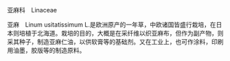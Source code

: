 亚麻科　Linaceae

  

亚麻　Linum usitatissimum L.是欧洲原产的一年草，中欧诸国皆盛行栽培，在日本则培植于北海道。栽培的目的，大概是在采纤维以织亚麻布，但作为副产物，则采其种子，制造亚麻仁油，以供软膏等的基础剂。又在工业上，也可作涂料，印刷用油墨，胶版等的制造原料。